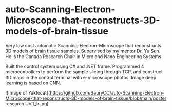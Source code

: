 # auto-Scanning-Electron-Microscope-that-reconstructs-3D-models-of-brain-tissue
Very low cost automatic Scanning-Electron-Microscope that reconstructs 3D models of brain tissue samples. Supervised by my mentor Dr. Yu Sun. He is the Canada Research Chair in Micro and Nano Engineering Systems

Built the control system using C# and .NET frame. Programmed 4 microcontrollers to perform the sample slicing through TCP, and construct 3D maps in the control terminal with e-microscope photos. Image deep learning is based on CNN.


![Image of Yaktocat](https://github.com/SauryCC/auto-Scanning-Electron-Microscope-that-reconstructs-3D-models-of-brain-tissue/blob/main/poster research Uoft_lr.jpg)
